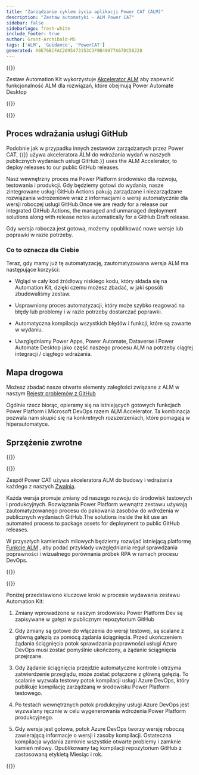 ```yaml
---
title: "Zarządzanie cyklem życia aplikacji Power CAT (ALM)"
description: "Zestaw automatyki - ALM Power CAT"
sidebar: false
sidebarlogo: fresh-white
include_footer: true
author: Grant-Archibald-MS
tags: ['ALM', 'Guidance', 'PowerCAT']
generated: A0E76BCFAC2095473353C3F9B49077A67DC58228
---
```


{{<slideStyles>}}

<div class="optional">

Zestaw Automation Kit wykorzystuje [Akcelerator ALM](https://aka.ms/aa4pp) aby zapewnić funkcjonalność ALM dla rozwiązań, które obejmują Power Automate Desktop

</div>

{{<presentation slides="1,2">}}


<div class="optional">

{{<presentationStyles>}}

## Proces wdrażania usługi GitHub

Podobnie jak w przypadku innych zestawów zarządzanych przez Power CAT, {{<product-name>}} używa akceleratora ALM do wdrażania wydań w naszych publicznych wydaniach usługi GitHub.}} uses the ALM Accelerator, to deploy releases to our public GitHub releases.

Nasz wewnętrzny proces ma Power Platform środowisko dla rozwoju, testowania i produkcji. Gdy będziemy gotowi do wydania, nasze zintegrowane usługi GitHub Actions pakują zarządzane i niezarządzane rozwiązania wdrożeniowe wraz z informacjami o wersji automatycznie dla wersji roboczej usługi GitHub.Once we are ready for a release our integrated GitHub Actions, the managed and unmanaged deployment solutions along with release notes automatically for a GitHub Draft release.

Gdy wersja robocza jest gotowa, możemy opublikować nowe wersje lub poprawki w razie potrzeby.

### Co to oznacza dla Ciebie

Teraz, gdy mamy już tę automatyzację, zautomatyzowana wersja ALM ma następujące korzyści:

- Wgląd w cały kod źródłowy niskiego kodu, który składa się na Automation Kit, dzięki czemu możesz zbadać, w jaki sposób zbudowaliśmy zestaw.

- Usprawniony proces automatyzacji, który może szybko reagować na błędy lub problemy i w razie potrzeby dostarczać poprawki.

- Automatyczna kompilacja wszystkich błędów i funkcji, które są zawarte w wydaniu.

- Uwzględniamy Power Apps, Power Automate, Dataverse i Power Automate Desktop jako część naszego procesu ALM na potrzeby ciągłej integracji / ciągłego wdrażania.

## Mapa drogowa

Możesz zbadać nasze otwarte elementy zaległości związane z ALM w naszym [Rejestr problemów z GitHub](https://github.com/microsoft/powercat-automation-kit/issues?q=is%3Aissue+is%3Aopen+label%3Aalm)

Ogólnie rzecz biorąc, opieramy się na istniejących gotowych funkcjach Power Platform i Microsoft DevOps razem ALM Accelerator. Ta kombinacja pozwala nam skupić się na konkretnych rozszerzeniach, które pomagają w hiperautomatyce.

## Sprzężenie zwrotne

{{<questions name="/content/pl/features/alm/powercat.json" completed="Dziękujemy za przekazanie opinii" showNavigationButtons="false" locale="pl">}}

</div>

{{<slide  id="slide1" audio="features/alm/powercat/overview.mp3" description="Power CAT ALM Overview" localImage="/images/illustrations/alm-roadmap-2022-11.svg" >}}

Zespół Power CAT używa akceleratora ALM do budowy i wdrażania każdego z naszych [Zwalnia](https://github.com/microsoft/powercat-automation-kit/releases).

Każda wersja promuje zmiany od naszego rozwoju do środowisk testowych i produkcyjnych. Rozwiązania Power Platform wewnątrz zestawu używają zautomatyzowanego procesu do pakowania zasobów do wdrożenia w publicznych wydaniach GitHub.The  solutions inside the kit use an automated process to package assets for deployment to public GitHub releases.

W przyszłych kamieniach milowych będziemy rozwijać istniejącą platformę [Funkcje ALM](/pl/features/alm) , aby podać przykłady uwzględniania reguł sprawdzania poprawności i wizualnego porównania próbek RPA w ramach procesu DevOps.  

{{</slide>}}

{{<slide  id="slide2" audio="features/alm/powercat/release-process.mp3" description="Power CAT Automation Kit Release Checker" localImage="/images/illustrations/alm-powercat-process.svg" >}}

Poniżej przedstawiono kluczowe kroki w procesie wydawania zestawu Automation Kit:

1. Zmiany wprowadzone w naszym środowisku Power Platform Dev są zapisywane w gałęzi w publicznym repozytorium GitHub

2. Gdy zmiany są gotowe do włączenia do wersji testowej, są scalane z główną gałęzią za pomocą żądania ściągnięcia. Przed ukończeniem żądania ściągnięcia potok sprawdzania poprawności usługi Azure DevOps musi zostać pomyślnie ukończony, a żądanie ściągnięcia przejrzane.

3. Gdy żądanie ściągnięcia przejdzie automatyczne kontrole i otrzyma zatwierdzenie przeglądu, może zostać połączone z główną gałęzią. To scalanie wyzwala testowy potok kompilacji usługi Azure DevOps, który publikuje kompilację zarządzaną w środowisku Power Platform testowego.

4. Po testach wewnętrznych potok produkcyjny usługi Azure DevOps jest wyzwalany ręcznie w celu wygenerowania wdrożenia Power Platform produkcyjnego.

5. Gdy wersja jest gotowa, potok Azure DevOps tworzy wersję roboczą zawierającą informacje o wersji i zasoby kompilacji. Ostateczna kompilacja wydania zamknie wszystkie otwarte problemy i zamknie kamień milowy. Opublikowany tag kompilacji repozytorium GitHub z zastosowaną etykietą Miesiąc i rok.

{{</slide>}}
